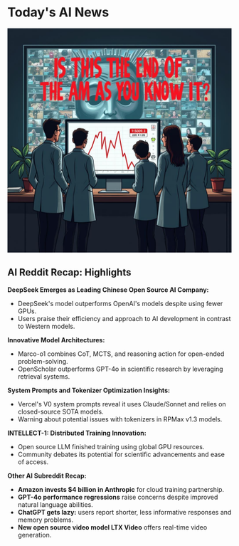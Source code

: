 
# Today's AI News

![Todays Image](pictures/20241124_124154.png)

## AI Reddit Recap: Highlights

**DeepSeek Emerges as Leading Chinese Open Source AI Company:**

- DeepSeek's model outperforms OpenAI's models despite using fewer GPUs.
- Users praise their efficiency and approach to AI development in contrast to Western models.

**Innovative Model Architectures:**

- Marco-o1 combines CoT, MCTS, and reasoning action for open-ended problem-solving.
- OpenScholar outperforms GPT-4o in scientific research by leveraging retrieval systems.

**System Prompts and Tokenizer Optimization Insights:**

- Vercel's V0 system prompts reveal it uses Claude/Sonnet and relies on closed-source SOTA models.
- Warning about potential issues with tokenizers in RPMax v1.3 models.

**INTELLECT-1: Distributed Training Innovation:**

- Open source LLM finished training using global GPU resources.
- Community debates its potential for scientific advancements and ease of access.

**Other AI Subreddit Recap:**

- **Amazon invests $4 billion in Anthropic** for cloud training partnership.
- **GPT-4o performance regressions** raise concerns despite improved natural language abilities.
- **ChatGPT gets lazy:** users report shorter, less informative responses and memory problems.
- **New open source video model LTX Video** offers real-time video generation.
